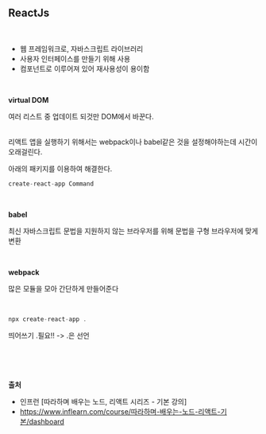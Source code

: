 ## ReactJs

<br>

* 웹 프레임워크로, 자바스크립트 라이브러리
* 사용자 인터페이스를 만들기 위해 사용
* 컴포넌트로 이루어져 있어 재사용성이 용이함

<br>

__virtual DOM__

여러 리스트 중 업데이트 되것만 DOM에서 바꾼다.

<br>
리액트 앱을 실행하기 위해서는 webpack이나 babel같은 것을 설정해야하는데 시간이 오래걸린다.

아래의 패키지를 이용하여 해결한다.

```js
create-react-app Command
```

<br>

__babel__

최신 자바스크립트 문법을 지원하지 않는 브라우저를 위해 문법을 구형 브라우저에 맞게 변환

<br>

__webpack__

많은 모듈을 모아 간단하게 만들어준다

<br>

```js
npx create-react-app .
```
띄어쓰기 .필요!! -> .은 선언


<br>
<br>
<br>

__출처__

* 인프런 [따라하며 배우는 노드, 리액트 시리즈 - 기본 강의]
* https://www.inflearn.com/course/따라하며-배우는-노드-리액트-기본/dashboard
